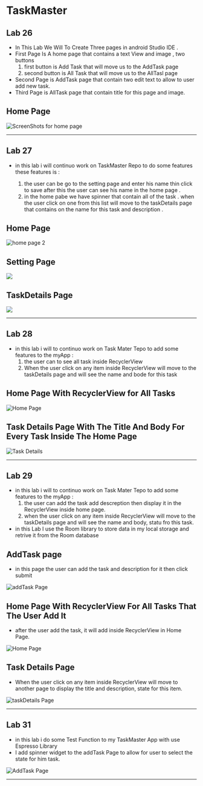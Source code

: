 # TaskMaster

## Lab 26

* In This Lab We Will To Create Three pages in android Studio IDE .
* First Page Is A home page that contains a text View and image , two buttons 
    1. first button is Add Task that will move us to the AddTask page
    2. second button is All Task that will move us to the AllTasl page
* Second Page is AddTask page that contain two edit text to allow to user add new task.
* Third Page is AllTask page that contain title for this page and image.

## Home Page 
![ScreenShots for home page](screenshots/homePage.png)

___

## Lab 27

* in this lab i will continuo work on TaskMaster Repo to do some features these features is :

    1. the user can be go to the setting page and enter his name thin click to save after this the user can see his name in the home page .
    2. in the home pabe we have spinner that contain all of the task . when the user click on one from this list will move to the taskDetails page that contains on the name for this task and description .
## Home Page  

![home page 2](screenshots/homePage2.png)

## Setting Page

![](screenshots/settingPage.png)

## TaskDetails Page

![](screenshots/taskDetails.png)

___

## Lab 28 

* in this lab i will to continuo work on Task Mater Tepo to add some features to the myApp :  
    1. the user can to see all task inside RecyclerView 
    2. When the user click on any item inside RecyclerView will move to the taskDetails page and will see the name and bode for this task 

## Home Page With RecyclerView for All Tasks

![Home Page](screenshots/homeRecyclerView.png)

## Task Details Page With The Title And Body For Every Task Inside The Home Page

![Task Details](screenshots/detailsPage.png)

___

## Lab 29

* in this lab i will to continuo work on Task Mater Tepo to add some features to the myApp :  
    1. the user can add the task add descreption then display it in the RecyclerView inside home page.
    2. when the user click on any item inside RecyclerView will move to the taskDetails page and will see the name and body, statu fro this task.
* in this Lab I use the Room library to store data in my local storage and retrive it from the Room database

## AddTask page

* in this page the user can add the task and description for it then click submit

![addTask Page](screenshots/AddTask_Lab29.png)

## Home Page With RecyclerView For All Tasks That The User Add It

* after the user add the task, it will add inside RecyclerView in Home Page.

![Home Page](screenshots/home_Lab29.png)

## Task Details Page

* When the user click on any item inside RecyclerView will move to another page to display the title and description, state for this item.

![taskDetails Page](screenshots/taskDetails_Lab29.png)

___

## Lab 31 

* in this lab i do some Test Function to my TaskMaster App with use Espresso Library 
* I add spinner widget to the addTask Page to allow for user to select the state for him task.

![AddTask Page](screenshots/AddTask_Lab31.png)

___
